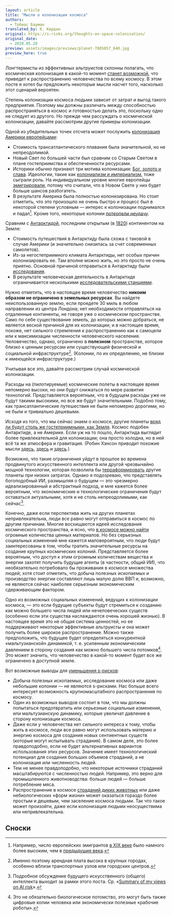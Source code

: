 ```yaml
---
layout: article
title: "Мысли о колонизации космоса"
authors:
  - Тобиас Бауман
translated_by: К. Кирдан
original: https://s-risks.org/thoughts-on-space-colonisation/
original_date: 
  - 2020.05.20
preview: assets/images/previews/planet-7885857_640.jpg
preview_here: true
---
```

Лонгтермисты из эффективных альтруистов склонны полагать, что космическая колонизация в какой-то момент [станет возможной](https://www.fhi.ox.ac.uk/will-we-eventually-be-able-to-colonize-other-stars-notes-from-a-preliminary-review/), что приведет к распространению человечества по всему космосу. В этом посте я хотел бы предложить некоторые мысли насчет того, насколько этот сценарий вероятен.

Степень колонизации космоса людьми зависит от затрат и выгод такого предприятия. Поэтому мы должны различать между способностью распространяться в космос и готовностью делать это, поскольку одно не следует из другого. Но прежде чем рассуждать о космической колонизации, давайте рассмотрим другие примеры колонизации.

Одной из убедительных точек отсчета может послужить [колонизация Америки европейцами](https://ru.wikipedia.org/wiki/%D0%95%D0%B2%D1%80%D0%BE%D0%BF%D0%B5%D0%B9%D1%81%D0%BA%D0%B0%D1%8F_%D0%BA%D0%BE%D0%BB%D0%BE%D0%BD%D0%B8%D0%B7%D0%B0%D1%86%D0%B8%D1%8F_%D0%90%D0%BC%D0%B5%D1%80%D0%B8%D0%BA%D0%B8):

- Стоимость трансатлантического плавания была значительной, но не непреодолимой.
- Новый Свет по большей части был сравним со Старым Светом в плане гостеприимства и обеспеченности ресурсами.
- Историки обычно признают три мотива колонизации: [Бог, золото и слава](https://www.khanacademy.org/humanities/us-history/precontact-and-early-colonial-era/old-and-new-worlds-collide/a/motivations-for-conquest-of-the-new-world). Идеологии, такие как [колониализм и империализм](https://ru.wikipedia.org/wiki/%D0%98%D0%BC%D0%BF%D0%B5%D1%80%D0%B8%D0%B0%D0%BB%D0%B8%D0%B7%D0%BC#%D0%9E%D1%82%D0%BB%D0%B8%D1%87%D0%B8%D0%B5_%D0%BE%D1%82_%D0%BA%D0%BE%D0%BB%D0%BE%D0%BD%D0%B8%D0%B0%D0%BB%D0%B8%D0%B7%D0%BC%D0%B0), тоже сыграли роль. На индивидуальном уровне многие европейцы [эмигрировали](https://ru.wikipedia.org/wiki/%D0%95%D0%B2%D1%80%D0%BE%D0%BF%D0%B5%D0%B9%D1%81%D0%BA%D0%B0%D1%8F_%D1%8D%D0%BC%D0%B8%D0%B3%D1%80%D0%B0%D1%86%D0%B8%D1%8F), потому что считали, что в Новом Свете у них будет больше шансов разбогатеть.
- В результате Америка была полностью колонизирована. Но стоит отметить, что это произошло не очень быстро и процесс был в некоторой степени условным — интерес к колонизации поднимался и падал[^1]. Кроме того, некоторые колонии [потерпели неудачу](https://en.wikipedia.org/wiki/European_colonization_of_the_Americas#Failed_attempts).

Сравним с [Антарктидой](https://ru.wikipedia.org/wiki/%D0%90%D0%BD%D1%82%D0%B0%D1%80%D0%BA%D1%82%D0%B8%D0%B4%D0%B0), последним открытым (в [1820](https://ru.wikipedia.org/wiki/%D0%9F%D0%B5%D1%80%D0%B2%D0%B0%D1%8F_%D1%80%D1%83%D1%81%D1%81%D0%BA%D0%B0%D1%8F_%D0%B0%D0%BD%D1%82%D0%B0%D1%80%D0%BA%D1%82%D0%B8%D1%87%D0%B5%D1%81%D0%BA%D0%B0%D1%8F_%D1%8D%D0%BA%D1%81%D0%BF%D0%B5%D0%B4%D0%B8%D1%86%D0%B8%D1%8F)) континентом на Земле:

- Стоимость путешествия в Антарктиду была схожа с таковой в случае Америки (и значительно снизилась за счет современных самолетов).
- Из-за негостеприимного климата Антарктиды, нет особых причин колонизировать ее. Там вполне можно жить, но это просто не очень приятно. Основной причиной отправиться в Антарктиду были [исследования](https://en.wikipedia.org/wiki/Antarctica#Research).
- В результате человеческая деятельность в Антарктиде ограничивается несколькими [исследовательскими станциями](https://ru.wikipedia.org/wiki/%D0%90%D0%BD%D1%82%D0%B0%D1%80%D0%BA%D1%82%D0%B8%D1%87%D0%B5%D1%81%D0%BA%D0%B8%D0%B5_%D1%81%D1%82%D0%B0%D0%BD%D1%86%D0%B8%D0%B8).

Нужно отметить, что в настоящее время человечество **никоим образом не ограничено в земельных ресурсах**. Вы найдете неиспользованную землю, если проедете 30 миль в любом направлении из центра Лондона; нет необходимости отправляться на отдаленные континенты, не говоря уже о космическом пространстве. Само по себе существование земель, до которых можно добраться, не является веской причиной для их колонизации; и в настоящее время, похоже, нет сильного стремления к распространению как к самоцели или к максимизации численности человеческого населения. Человечество, однако, ограничено в **полезном** пространстве, которое близко к ценным ресурсам или существующей физической и социальной инфраструктуре[^2]. (Колонии, по их определению, не близки к имеющейся инфраструктуре.)

Учитывая все это, давайте рассмотрим случай космической колонизации.

Расходы на (пилотируемые) космические полеты в настоящее время непомерно высоки, но они будут снижаться по мере развития технологий. Представляется вероятным, что в будущем расходы уже не будут такими высокими, но все же будут значительными. Подобно тому, как трансатлантические путешествия не были непомерно дорогими, но не были и тривиально дешевыми.

Исходя из того, что мы сейчас знаем о космосе, другие планеты [вряд ли будут столь же гостеприимными, как Земля](https://phys.org/news/2017-07-planets-hospitable-earth.html). Космос подобен Антарктиде, а не Америке. Если уж на то пошло, Антарктида выглядит более привлекательной для колонизации; она просто холодна, но в ней всё та же атмосфера и гравитация. (Робин Хэнсон приводит похожие мысли [здесь](http://www.overcomingbias.com/2019/04/space-fund.html), [здесь](https://www.youtube.com/watch?v=wnoiKrK0G4E) и [здесь](https://www.youtube.com/watch?v=85ZWxk5khyM).)

Возможно, что такие ограничения уйдут в прошлое во времена продвинутого искусственного интеллекта или другой чрезвычайно мощной технологии, которая позволила бы [терраформировать](https://ru.wikipedia.org/wiki/%D0%A2%D0%B5%D1%80%D1%80%D0%B0%D1%84%D0%BE%D1%80%D0%BC%D0%B8%D1%80%D0%BE%D0%B2%D0%B0%D0%BD%D0%B8%D0%B5) другие планеты при низких затратах. Однако я подозреваю, что представлять богоподобный ИИ, размышляя о будущем — это чрезмерно идеализированный и абстрактный подход, и мне кажется более вероятным, что экономические и технологические ограничения будут оставаться актуальными, хотя и не столь непреодолимыми, как сейчас[^3].

Конечно, даже если перспектива жить на других планетах непривлекательна, люди все равно могут отправиться в космос по другим причинам. Многие восхищаются идеей исследования космического пространства, и ясно, что [в космосе можно найти](https://www.universetoday.com/142719/who-wants-to-be-a-trillionaire-mission-to-psyche-could-uncover-tons-of-precious-metals/) огромные количества ценных материалов. Но без серьезных социальных изменений мне кажется маловероятным, что люди будут заинтересованы в том, чтобы тратить значительные ресурсы на создание крупных космических колоний. Представляется более вероятным, что доступ к этим огромным количествам вещества и энергии захотят получить будущие агенты (в частности, общий ИИ), что необязательно потребовало бы проживания в космосе множества людей; хотя стоит отметить, что добыча полезных ископаемых и производство энергии составляют лишь малую долю ВВП и, возможно, не являются сейчас наиболее серьезным экономическим сдерживающим фактором.

Одно из возможных социальных изменений, ведущих к колонизации космоса, — это если будущие субъекты будут стремиться к созданию как можно большего числа людей или нечеловеческих существ (особенно если эти существа наслаждаются очень хорошей жизнью). В настоящее время это не общая система ценностей, но ее поддерживают некоторые эффективные альтруисты и она может получить более широкое распространение. Можно также предположить, что будущее будет определяться конкурентной «мальтузианской» динамикой, т. е. усиленным экономическим давлением в сторону создания как можно большего числа потомков[^4]. Это может значить, что человечество в какой-то момент будет все же ограничено в доступной земле.

Вот возможные выводы для [уменьшения s-рисков](https://s-risks.org/intro/):

- Добыча полезных ископаемых, исследование космоса или даже небольшие колонии — не являются s-рисками. Нас больше всего интересует возможность крупномасштабного распространения по космосу.
- Один из возможных выводов состоит в том, что мы должны попытаться предотвратить или серьезные социальные изменения, или мальтузианскую динамику, которые увеличат давление в сторону колонизации космоса.
- Даже если у человечества нет сильного интереса к тому, чтобы жить в космосе, люди все равно могут использовать материю и энергию космоса для создания новых сентиентных существ (которые могут испытывать страдания). В самом деле, это более правдоподобно, если не будет альтернативных вариантов использования этих ресурсов. Значение имеет технологический потенциал для создания больших объемов страданий, а не колонизация или численность людей.
- Тем не менее правдоподобно, что некоторые источники страданий масштабируются с численностью людей. Например, это верно для промышленного животноводства: больше людей — больше потребление мяса.
- Распространение в космосе [страданий диких животных](https://reducingsuffering.github.io/brian-tomasik-will-space-colonization-multiply-wild-animal-suffering.html) или даже небиологических «форм жизни» может оказаться гораздо более простым и дешевым, чем заселение космоса людьми. Так что такое может произойти, даже если колонизация людьми неосуществима или непривлекательна.

## Сноски

[^1]: Например, число европейских эмигрантов [в XIX веке](https://en.wikipedia.org/wiki/European_emigration#Arrivals_in_the_19th_and_20th_centuries) было намного более высоким, чем в [предыдущие века](https://en.wikipedia.org/wiki/European_emigration#Colonial_settlers).
[^2]: Именно поэтому арендная плата высока в крупных городах, особенно вблизи транспортных узлов или городских центров.
[^3]: Подробное обсуждение будущего искусственного (общего) интеллекта выходит за рамки этого поста. Ср. «[Summary of my views on AI risk](https://s-risks.org/summary-of-my-views-on-ai-risk/)».
[^4]: Это не обязательно биологическое потомство, это могут быть также цифровые копии человека или экономически полезные «рабочие роботы».
